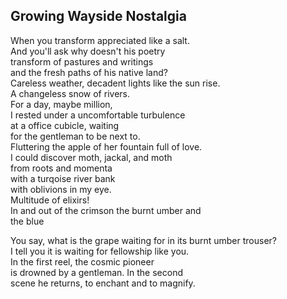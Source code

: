 Growing Wayside Nostalgia
-------------------------
When you transform appreciated like a salt.  
And you'll ask why doesn't his poetry  
transform of pastures and writings  
and the fresh paths of his native land?  
Careless weather, decadent lights like the sun rise.  
A changeless snow of rivers.  
For a day, maybe million,  
I rested under a uncomfortable turbulence  
at a office cubicle, waiting  
for the gentleman to be next to.  
Fluttering the apple of her fountain full of love.  
I could discover moth, jackal, and moth  
from roots and momenta  
with a turqoise river bank  
with oblivions in my eye.  
Multitude of elixirs!  
In and out of the crimson the burnt umber and  
the blue  
  
You say, what is the grape waiting for in its burnt umber trouser?  
I tell you it is waiting for fellowship like you.  
In the first reel, the cosmic pioneer  
is drowned by a gentleman. In the second  
scene he returns, to enchant and to magnify.  
